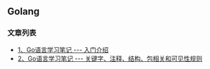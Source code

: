 Golang
---

### 文章列表

- [1、Go语言学习笔记 --- 入门介绍](./contents/1.md)
- [2、Go语言学习笔记 --- 关键字、注释、结构、包相关和可见性规则](./contents/2.md)